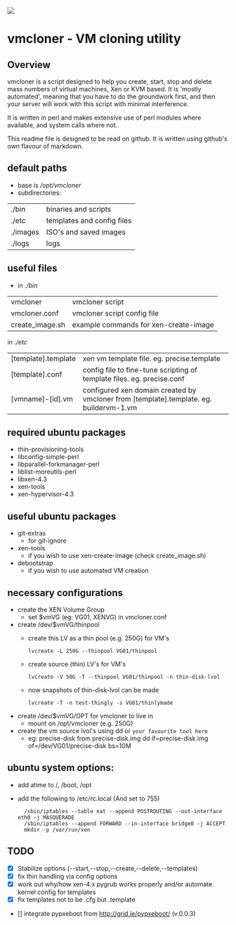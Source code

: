 ![](https://raw.github.com/systemdatarecorder/vmcloner/master/img/vmcloner.png)

# vmcloner - VM cloning utility

## Overview

vmcloner is a script designed to help you create, start, stop and delete 
mass numbers of virtual machines, Xen or KVM based. It is 'mostly automated', 
meaning that you have to do the groundwork first, and then your server will 
work with this script with minimal interference.

It is written in perl and makes extensive use of perl modules where available, 
and system calls where not.

This readme file is designed to be read on github. It is written using 
github's own flavour of markdown.

## default paths

* base is _/opt/vmcloner_
* subdirectories:

<TABLE>
<TR>
<TD>./bin</TD><TD>binaries and scripts</TD>
</TR>
<TR>
<TD>./etc</TD><TD>templates and config files</TD>
</TR>
<TR>
<TD>./images</TD><TD>ISO's and saved images</TD>
</TR>
<TR>
<TD>./logs</TD><TD>logs</TD>
</TR>
</TABLE>

## useful files

* in _./bin_  

<TABLE>
<TR>
<TD>vmcloner</TD><TD>vmcloner script</TD>
</TR>
<TR>
<TD>vmcloner.conf</TD><TD>vmcloner script config file</TD>
</TR>
<TR>
<TD>create_image.sh</TD><TD>example commands for xen-create-image</TD>
</TR>
</TABLE>

in _./etc_

<TABLE>
<TR>
<TD>[template].template</TD><TD>xen vm template file. eg. precise.template</TD>
</TR>
<TR>
<TD>[template].conf</TD><TD>config file to fine-tune scripting of template files. eg. precise.conf</TD>
</TR>
<TR>
<TD>[vmname]-[id].vm</TD><TD>configured xen domain created by vmcloner from [template].template. eg. buildervm-1.vm</TD>
</TR>
</TABLE>


## required ubuntu packages
* thin-provisioning-tools
* libconfig-simple-perl
* libparallel-forkmanager-perl
* liblist-moreutils-perl
* libxen-4.3
* xen-tools
* xen-hypervisor-4.3

## useful ubuntu packages
* git-extras
  * for git-ignore
* xen-tools
  * if you wish to use xen-create-image (check create_image.sh)
* debootstrap
  * if you wish to use automated VM creation

## necessary configurations
* create the XEN Volume Group
  * set $vmVG (eg: VG01, XENVG) in vmcloner.conf
* create /dev/$vmVG/thinpool
  * create this LV as a thin pool (e.g. 250G) for VM's

        lvcreate -L 250G --thinpool VG01/thinpool
  * create source (thin) LV's for VM's

        lvcreate -V 50G -T --thinpool VG01/thinpool -n thin-disk-lvol
  * now snapshots of thin-disk-lvol can be made

        lvcreate -T -n test-thingly -s VG01/thinlymade

* create /dev/$vmVG/OPT for vmcloner to live in
  * mount on /opt/vmcloner (e.g. 250G)
* create the vm source lvol's using dd or ```your favourite tool here```
  * eg: precise-disk from precise-disk.img
        dd if=precise-disk.img of=/dev/VG01/precise-disk bs=10M

## ubuntu system options:
* add atime to /, /boot, /opt
* add the following to /etc/rc.local (And set to 755)

        /sbin/iptables --table nat --append POSTROUTING --out-interface eth0 -j MASQUERADE  
        /sbin/iptables --append FORWARD --in-interface bridge0 -j ACCEPT  
        mkdir -p /var/run/xen  

## TODO

- [x] Stabilize options (--start,--stop,--create,--delete,--templates)
- [x] fix thin handling via config options
- [x] work out why/how xen-4.x pygrub works properly and/or automate kernel config for templates
- [x] fix templates not to be .cfg but .template
- [] integrate pypxeboot from http://grid.ie/pypxeboot/ (v.0.0.3)


